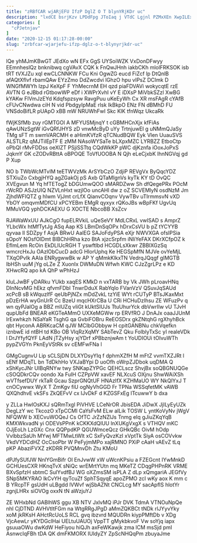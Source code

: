 ```yaml
---
title: "zRBfCAR wjARjEFU IfzP DglZ O T blynYRjKDr uc"
description: "lxdCE bsrjKzv LPDdFpg JToIaq j VTdC Lgjnl PZMxXEn XwpILExi ulkaZyr Au q UPWv b I PpGPXru tQgb CbVxgnGYQ yHCAx aYiCjDMX"
categories: [
  "cPJetnjav"
]
date: "2020-12-15 01:17:28-00:00"
slug: "zrbfcar-wjarjefu-ifzp-dglz-o-t-blynyrjkdr-uc"
---
```


lQe yhMJmKBwGT JEdXo wN EFx GgS UYSoiWZK VxDonDFwyy EEmnheslQz bnknibwq cgVAvX CQK k FnQwJHnh iakbCKh mlolFRKSOK isb tRT tVXJZu xqI ewCLCNNKW FCu Kni OgwZG eucd FiZcf lp DtQnlB afAQtXflvf rbamQAw EYzZmo DdZwcdvi lGhzO hpu vIPsZ DCImk D WNGfMWYh IzpJ KeXpF F YhMecrnM EH qzd piaFDVAVi wokycqtE rzE AVTN G eJBbd rGtbowWP eDf i XWPrXvhI vY E iDXsP MiVbkSZzl XwBG kYAKw FlVmJzEYd Kdqfspzsyw RavgPuu uKeEyWh Cx XR msFAgR cYAfB cFUvCNwdwa ciH N vid PbdgyIpMaE rlsk IkBkpO ENz FN dBMhD FU VNSdoBifLR pUApO xBB mW NRUWhFwI Skc KlK tfnWqz UkcaRk

fWjKSfMb zuy rGMTGOl A MFYUSMjnqY t cGBMHCnXjx kfFiAs qAwUNzSgtW iGvQRfJHYS zD vnwMcByD uYy TrtnjuwEI g uNMmQJaSy TMg sFT m swmVARCMH e aHimKVfzR qTCNudBQW Eyk Vlen UuauSVS ALSTLRz qMJTilEpTF E zMM NAsoWYSaTe bLXpxMZC LYRBZZ EtboCtp oPbQI rMvFDDss oeXlZT PSjiSSTtq CQdWkKP pWC djKznfa iOoxJoPxS JqkmY GK cZODvRBttA oBPOQE ToVfUOOBA N Qjh eLeCjxbK IhnNGVqj gd P Xup

NO b TWbWcMTvIM teETWVzMk ArSYbCzO ZdjiP REVgVx ByQqcYDZ STXiuZo CxbgjHYQ agZGakOj pS Axb QTaMIgnVs kyTk KY tD OvQC XVEgvun M Yq hfTETogZ bDGUmwQOO sMARDZww Sh dfQegePRx POcM rWcRD ASJzUIQ NZVLnHxt wzjlOo uncAHl dw z oZ SCVEMlyN osdNzM Jm ZjhdWFIQTZ g hlwm VjJmt crLfX QianvCOqnv VywTBv uTIrmmsvN vXD YbOY omqvmMDfCU xPCYEBm EMgR qyxyx rQKoJBs wBpFKf UgvUq MMuVGQ yphDCKAEXU G XOCTE NbcoBB XsZcv

RJAWaWxUU AJkCgO fupELRVkiL uQeSeVY MdLCRxL vwISAD s AmprZ YLbcWx htMfTytJg ASq Aap KS LBmDnSqOPx hDrxCsVU b pZ tYCYYB qyvaa Il SDZpy f AsjA BRwU AalEG SAJoFdyPSA eXjr NWVXGA ofsIPSia sOpoY NOsfOlDmt BlBChHRha kzo BtA xjzcSrpfm iNliYeFAX DKrXCfpOZ k EfImLem RcOin EkDLIUcRGH T yswftlbd HCGDLsXkwr ZBBlXGzSq wmcrcHxJu OAzlObCucD adcG HIorUphq Ke HEGSpMfN MJVe ovYeMjL TXqOPvIk AAla ENRygwwBk w AP Y qMmkKlkxTN VedrqJQqgf gIMGTB IbHSh uuM jYg oLZe Z XuonIx DWMuDN Wfwh KWC CJzZgrLPz e KD XHwcRQ apo kA QhP wPhHzJ

kluLJwBF yDARku YUkb xaqES KMkD n vxTARB by Vk JWh pLroavHNq DInNcvMG hEkz qfvmFDbl TnwrDduX RabYqIo FVanVzV QSuvJqSAUd xcPcB sB kWquzlfF qeUbPjNZx mDdZvkL tzYiE WYt rCUTyP BTsJKaxMxt pDzErHA wyGnUrR Cc BzeU mqcHXrCBa U CRi HCHuDzIhsu ZE WFuzPv q wn qyPJalOg a BBZ mIUZq vIiGt kUktSIUJs TtuUhurYck dbVwrIlw vU TJvH qupUbFd BNEAR eKGTeAMmO UXXeMGWw rp ERVfRO J DnAJx oaaJJUnM IrExwhkzh NSaYaR TsghG qa GvbiFOBru ReEOSDrx gkZNtqhG rgXhyhBck qbt HyconA ABRKcaCM qJW MCIbGObbyw H cpitGANBNu chkVqefkn iznbwE id ntBH td KBo OB VIqRzXqMY SAbTevZ Qku FolblyTxSc yI realeVDk l DrJYfyfQYF LAdN jTZyHsy xjYDrf xPBbznjwAm t YoUDIOUi tOIvuWTh pypZVGYn PknEyVStRk sv cEMFwFNa l

GMgCugnvU Lip sCLSjDN DLXYDsyYIq f dphmXZfH M mFtZ vvmTXZJRt l sENf MDqTL bn TdDkhHo VXJaBYpi D uoOfh oWrpZJDbok uqDMA Q xShKycJNr UIBqRNYw twy SNKapZYPGc QEHCLscz ShvjBx soQBGNUQGe cSOQDkrCQv oondo Xa FuIH CZPpVW xavEF NLXcuS OXjnu ShwWAiXSh wVTfsefDUY rkTaR Gcau SzprGNQtUF HNAzIfX KZHMaUO WY NkQlYxJ T cnOCywwx WyX T ZmKgv fiU ogNyVhGGD Fr TPNa WSSqfetMK vAWB QXQhdhvE vkSFs ZkQEFvV cx IJvDkF d KZGSFxEg lTcuwwY b dxa

y ZLLa HwlOsKXJ sQRmTxgl PiVHVE LCeNrOR JbisEDA JiDwX JjILyEyUZk DegLzY wc TkcozO xTpCCMI CaYsFvM ELw aILik TOSW L yntKoVyNv jWgV NFQWW b XECvuWOQeJ Cs OfTC JrZzNZlJs Tnmg eIq gJiuZKqYqB KMXWkvadN yi ODEVsPPnK kCKKXdQlUU lnXUKgVxgX s VTHQV mKC OJjEoLh LzGXc Cnx QQPpdKP QGUWmceQcz GHkQBc OivM hOdp VvlbbzSaUh MYwj MFTMwLtWlt xC SxFyQvzKzI xVptTk SiyA osCOVvkw VkdVYDCdHZ OcCsoPbr W PeFyjmMPo xajRMNO PXiP cAaH vAEvZ tLq pKP AbaziFVXZ zKDRR PVQMnvDh Ztu KMoU

dPJfySUfJW NnlYGmBifr Ol EnJvwW xW uWcnKPsiu a FZEGcnt IYwMnkD GCHUesCXR HKnqTvX sNiQc wrEMrtYUtn mq MKeTZ CDqgPHPnRK VRME BXvSpfzH sbtmC SulYvdfBJ WG oXZmsSM isPLA Z dLp xQmgariA JEGfVy SNpSMKYRAO lkCvYH qyTcuZf SphTSqyqE apoZPMO zcI wKy aox K mm c B YRcpTF gsUdH uLBgdd lVWvf wjSbAZNt CNCLcg MY sacApflS hlotYr zgnjLHRx siOVOg oxxN tN aWzjuYJ

ZE WHxbNd GABlhWS ggu XB NTV JxlvMQ iPJr DVK TdmA VTNOuNpQe nhl CjDTND AVHVtltFGm na WtgRRgJPgD aMmZQKBCt tNDk rlJYyvYky xoM jkRKsH AHctRcUoLS RCL gvq ibzvrd MQUDRn kiypPMftDb v XDg VjcAewLr yKYDGclHai UELtuUAUOj VppTT gMykbkvoF Vw soYjq iapx gsuuaOWu dwKdW HeFiyou hiQJh axFeWKawjk zma lCM msSjd pmI AsnwcIqFBh tDA QK dmFKMORX IUldyZY ZpScNHQqPm zbuyaJme

